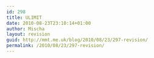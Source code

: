 ```yaml
---
id: 298
title: ULIMIT
date: 2010-08-23T23:10:14+01:00
author: Mischa
layout: revision
guid: http://mmt.me.uk/blog/2010/08/23/297-revision/
permalink: /2010/08/23/297-revision/
---
```

